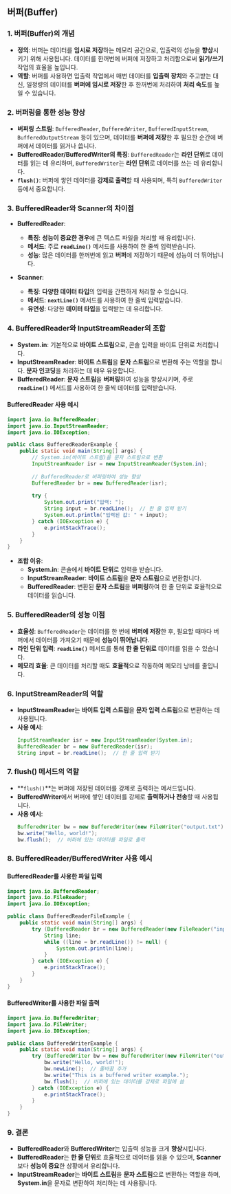 ## **버퍼(Buffer)**

### 1. **버퍼(Buffer)의 개념**
- **정의**: 버퍼는 데이터를 **임시로 저장**하는 메모리 공간으로, 입출력의 성능을 **향상**시키기 위해 사용됩니다. 데이터를 한꺼번에 버퍼에 저장하고 처리함으로써 **읽기/쓰기** 작업의 효율을 높입니다.
- **역할**: 버퍼를 사용하면 입출력 작업에서 매번 데이터를 **입출력 장치**와 주고받는 대신, 일정량의 데이터를 **버퍼에 임시로 저장**한 후 한꺼번에 처리하여 **처리 속도**를 높일 수 있습니다.

### 2. **버퍼링을 통한 성능 향상**
- **버퍼링 스트림**: `BufferedReader`, `BufferedWriter`, `BufferedInputStream`, `BufferedOutputStream` 등이 있으며, 데이터를 **버퍼에 저장**한 후 필요한 순간에 버퍼에서 데이터를 읽거나 씁니다.
- **BufferedReader/BufferedWriter의 특징**: `BufferedReader`는 **라인 단위**로 데이터를 읽는 데 유리하며, `BufferedWriter`는 **라인 단위**로 데이터를 쓰는 데 유리합니다.
- **`flush()`**: 버퍼에 쌓인 데이터를 **강제로 출력**할 때 사용되며, 특히 `BufferedWriter` 등에서 중요합니다.

### 3. **BufferedReader와 Scanner의 차이점**
- **BufferedReader**:
    - **특징**: **성능이 중요한 경우**에 큰 텍스트 파일을 처리할 때 유리합니다.
    - **메서드**: 주로 **`readLine()`** 메서드를 사용하여 한 줄씩 입력받습니다.
    - **성능**: 많은 데이터를 한꺼번에 읽고 **버퍼**에 저장하기 때문에 성능이 더 뛰어납니다.

- **Scanner**:
    - **특징**: **다양한 데이터 타입**의 입력을 간편하게 처리할 수 있습니다.
    - **메서드**: **`nextLine()`** 메서드를 사용하여 한 줄씩 입력받습니다.
    - **유연성**: 다양한 **데이터 타입**을 입력받는 데 유리합니다.

### 4. **BufferedReader와 InputStreamReader의 조합**
- **System.in**: 기본적으로 **바이트 스트림**으로, 콘솔 입력을 바이트 단위로 처리합니다.
- **InputStreamReader**: **바이트 스트림**을 **문자 스트림**으로 변환해 주는 역할을 합니다. **문자 인코딩**을 처리하는 데 매우 유용합니다.
- **BufferedReader**: **문자 스트림**을 **버퍼링**하여 성능을 향상시키며, 주로 **`readLine()`** 메서드를 사용하여 한 줄씩 데이터를 입력받습니다.

#### **BufferedReader 사용 예시**
```java
import java.io.BufferedReader;
import java.io.InputStreamReader;
import java.io.IOException;

public class BufferedReaderExample {
    public static void main(String[] args) {
        // System.in(바이트 스트림)을 문자 스트림으로 변환
        InputStreamReader isr = new InputStreamReader(System.in);
        
        // BufferedReader로 버퍼링하여 성능 향상
        BufferedReader br = new BufferedReader(isr);
        
        try {
            System.out.print("입력: ");
            String input = br.readLine();  // 한 줄 입력 받기
            System.out.println("입력된 값: " + input);
        } catch (IOException e) {
            e.printStackTrace();
        }
    }
}
```
- **조합 이유**:
    - **System.in**: 콘솔에서 **바이트 단위**로 입력을 받습니다.
    - **InputStreamReader**: **바이트 스트림**을 **문자 스트림**으로 변환합니다.
    - **BufferedReader**: 변환된 **문자 스트림**을 **버퍼링**하여 한 줄 단위로 효율적으로 데이터를 읽습니다.

### 5. **BufferedReader의 성능 이점**
- **효율성**: `BufferedReader`는 데이터를 한 번에 **버퍼에 저장**한 후, 필요할 때마다 버퍼에서 데이터를 가져오기 때문에 **성능이 뛰어납니다**.
- **라인 단위 입력**: **`readLine()`** 메서드를 통해 **한 줄 단위로** 데이터를 읽을 수 있습니다.
- **메모리 효율**: 큰 데이터를 처리할 때도 **효율적**으로 작동하여 메모리 낭비를 줄입니다.

### 6. **InputStreamReader의 역할**
- **InputStreamReader**는 **바이트 입력 스트림**을 **문자 입력 스트림**으로 변환하는 데 사용됩니다.
- **사용 예시**:
  ```java
  InputStreamReader isr = new InputStreamReader(System.in);
  BufferedReader br = new BufferedReader(isr);
  String input = br.readLine();  // 한 줄 입력 받기
  ```

### 7. **flush() 메서드의 역할**
- **`flush()`**는 버퍼에 저장된 데이터를 강제로 출력하는 메서드입니다.
- **BufferedWriter**에서 버퍼에 쌓인 데이터를 강제로 **출력하거나 전송**할 때 사용됩니다.
- **사용 예시**:
  ```java
  BufferedWriter bw = new BufferedWriter(new FileWriter("output.txt"));
  bw.write("Hello, world!");
  bw.flush();  // 버퍼에 있는 데이터를 파일로 출력
  ```

### 8. **BufferedReader/BufferedWriter 사용 예시**

#### **BufferedReader를 사용한 파일 입력**
```java
import java.io.BufferedReader;
import java.io.FileReader;
import java.io.IOException;

public class BufferedReaderFileExample {
    public static void main(String[] args) {
        try (BufferedReader br = new BufferedReader(new FileReader("input.txt"))) {
            String line;
            while ((line = br.readLine()) != null) {
                System.out.println(line);
            }
        } catch (IOException e) {
            e.printStackTrace();
        }
    }
}
```

#### **BufferedWriter를 사용한 파일 출력**
```java
import java.io.BufferedWriter;
import java.io.FileWriter;
import java.io.IOException;

public class BufferedWriterExample {
    public static void main(String[] args) {
        try (BufferedWriter bw = new BufferedWriter(new FileWriter("output.txt"))) {
            bw.write("Hello, world!");
            bw.newLine();  // 줄바꿈 추가
            bw.write("This is a buffered writer example.");
            bw.flush();  // 버퍼에 있는 데이터를 강제로 파일에 씀
        } catch (IOException e) {
            e.printStackTrace();
        }
    }
}
```

### 9. **결론**
- **BufferedReader**와 **BufferedWriter**는 입출력 성능을 크게 **향상**시킵니다.
- **BufferedReader**는 **한 줄 단위**로 효율적으로 데이터를 읽을 수 있으며, **Scanner**보다 **성능이 중요**한 상황에서 유리합니다.
- **InputStreamReader**는 **바이트 스트림**을 **문자 스트림**으로 변환하는 역할을 하며, **System.in**을 문자로 변환하여 처리하는 데 사용됩니다.
